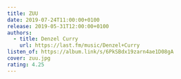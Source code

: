 ```yaml
---
title: ZUU
date: 2019-07-24T11:00:00+0100
release: 2019-05-31T12:00:00+0100
authors:
  - title: Denzel Curry
    url: https://last.fm/music/Denzel+Curry
listen_of: https://album.link/s/6PkSBdx19zarn4ae1D08gA
cover: zuu.jpg
rating: 4.25
---
```

